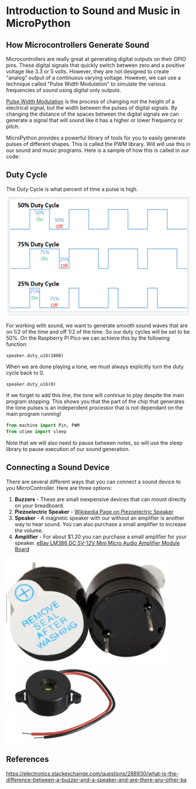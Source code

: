 # Introduction to Sound and Music in MicroPython

## How Microcontrollers Generate Sound

Microcontrollers are really great at generating digital outputs on their GPIO pins.  These digital signals that quickly switch between zero and a positive voltage like 3.3 or 5 volts.  However, they are not designed to create "analog" output of a continuous varying voltage.  However, we can use a technique called "Pulse Width Modulation" to simulate the various frequencies of sound using digital only outputs.

[Pulse Width Modulation](https://en.wikipedia.org/wiki/Pulse-width_modulation) is the process of changing not the height of a electrical signal, but the width between the pulses of digital signals.  By changing the distance of the spaces between the digital signals we can generate a signal that will sound like it has a higher or lower frequency or pitch.

MicroPython provides a powerful library of tools for you to easily generate pulses of different shapes.  This is called the PWM library.  Will will use this in our sound and music programs.  Here is a sample of how this is called in our code:

## Duty Cycle
The Duty Cycle is what percent of time a pulse is high.

![Duty Cycle](img/duty-cycle.png)

For working with sound, we want to generate smooth sound waves that are on 1/2 of the time and off 1/2 of the time.  So our duty cycles will be set to be 50%.  On the Raspberry Pi Pico we can achieve this by the following function:

```
speaker.duty_u16(1000)
```

When we are done playing a tone, we must always explicitly turn the duty cycle back to 0.

```
speaker.duty_u16(0)
```

If we forget to add this line, the tone will continue to play despite the main program stopping.  This shows you that the part of the chip that generates the tone pulses is an independent processor that is not dependant on the main program running!

```py
from machine import Pin, PWM
from utime import sleep
```

Note that we will also need to pause between notes, so will use the sleep library to pause execution of our sound generation.

## Connecting a Sound Device

There are several different ways that you can connect a sound device to you MicroController.  Here are three options:

1. **Buzzers** - These are small inexpensive devices that can mount directly on your breadboard.
2. **Piezoelectric Speaker** - [Wikipedia Page on Piezoelectric Speaker](https://en.wikipedia.org/wiki/Piezoelectric_speaker)
2. **Speaker** - A magnetic speaker with our without an amplifier is another way to hear sound.  You can also purchase a small amplifier to increase the volume.
4. **Amplifier** - For about $1.20 you can purchase a small amplifier for your speaker. [eBay LM386 DC 5V-12V Mini Micro Audio Amplifier Module Board](https://www.ebay.com/itm/LM386-DC-5V-12V-Mini-Micro-Audio-Amplifier-Module-Board-Mono-AMP-ModuleEP-I/133596864305)

![](img/magnetic-buzzer.png)
![](img/piezo-buzzer.png)

## References

https://electronics.stackexchange.com/questions/288930/what-is-the-difference-between-a-buzzer-and-a-speaker-and-are-there-any-other-ba